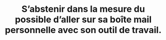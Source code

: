 ---
thematique: thematique--kiTZR7ZZs8EMe4z11DSq
definitions:
- definition-E9kkWzwyQhfj1cbo3tkjC
risk: Infecter ce dernier avec la synchronisation automatique de sa boîte mail et
  mettre en danger son outil de travail.
title: S’abstenir dans la mesure du possible d’aller sur sa boîte mail personnelle
  avec son outil de travail.
uuid: good-practice--QJBn0ZMHG1OQ27A_MNIV
visibleInCms: true
vulnerability: Se connecter avec sa boîte mail personnelle sur son appareil professionnel.
---